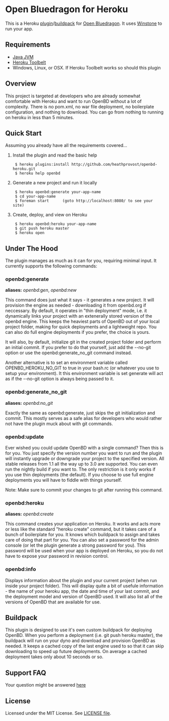 Open Bluedragon for Heroku
==========================

This is a Heroku [plugin](https://devcenter.heroku.com/articles/using-cli-plugins)/[buildpack](http://devcenter.heroku.com/articles/buildpack) for [Open Bluedragon](http://openbd.org/). It uses [Winstone](http://winstone.sourceforge.net/) to run your app.

Requirements
-----

* [Java JVM](http://www.java.com/en/download/index.jsp)
* [Heroku Toolbelt](https://toolbelt.heroku.com/)
* Windows, Linux, or OSX. If Heroku Toolbelt works so should this plugin

Overview
-----

This project is targeted at developers who are already somewhat comfortable with Heroku and want to run OpenBD without a lot of complexity. There is no pom.xml, no war file deployment, no boilerplate configuration, and nothing to download. You can go from nothing to running on heroku in less than 5 minutes.

Quick Start
-----

Assuming you already have all the requirements covered...

1. Install the plugin and read the basic help
		
		$ heroku plugins:install http://github.com/heathprovost/openbd-heroku.git
		$ heroku help openbd

2. Generate a new project and run it locally
		
		$ heroku openbd:generate your-app-name
		$ cd your-app-name
		$ foreman start	     (goto http://localhost:8080/ to see your site)

3. Create, deploy, and view on Heroku

		$ heroku openbd:heroku your-app-name
		$ git push heroku master
		$ heroku open		 

Under The Hood
-----

The plugin manages as much as it can for you, requiring minimal input. It currently supports the following commands:

### openbd:generate

**aliases:** _openbd:gen_, _openbd:new_

This command does just what it says - it generates a new project. It will provision the engine as needed - downloading it from openbd.org if neccessary. By default, it operates in "thin deployment" mode, i.e. it dynamically links your project with an extenerally stored version of the openbd engine. This keeps the heaviest parts of OpenBD out of your local project folder, making for quick deployments and a lightweight repo. You can also do full engine deployments if you prefer, the choice is yours. 

It will also, by default, initialize git in the created project folder and perform an initial commit. If you
prefer to do that yourself, just add the --no-git option or use the openbd:generate_no_git command instead. 

Another alternative is to set an environment variable called OPENBD_HEROKU_NO_GIT to true in your bash.rc (or whatever you use to setup your environment). It this environment variable is set generate will act as if the --no-git option is always being passed to it.

### openbd:generate_no_git

**aliases:** _openbd:no_git_

Exactly the same as openbd:generate, just skips the git initialization and commit. This mostly serves as a safe alias for developers who would rather not have the plugin muck about with git commands. 

### openbd:update

Ever wished you could update OpenBD with a single command? Then this is for you. You just specify the version number you want to run and the plugin will instantly upgrade or downgrade your project to the specified version. All stable releases from 1.1 all the way up to 3.0 are supported. You can even run the nightly build if you want to. The only restriction is it only works if you use thin deployments (the default). If you choose to use full engine deployments you will have to fiddle with things yourself.

Note: Make sure to commit your changes to git after running this command.

### openbd:heroku

**aliases:** _openbd:create_

This command creates your application on Heroku. It works and acts more or less like the standard "heroku create" command, but it takes care of a bunch of boilerplate for you. It knows which buildpack to assign and takes care of doing that part for you. You can also set a password for the admin console (or let the plugin generate a strong password for you). This password will be used when your app is deployed on Heroku, so you do not have to expose your password in revision control.

### openbd:info

Displays information about the plugin and your current project (when run inside your project folder). This will display quite a bit of usefule information - the name of your heroku app, the date and time of your last commit, and the deployment model and version of OpenBD used. It will also list all of the versions of OpenBD that are available for use.

Buildpack
-----

This plugin is designed to use it's own custom buildpack for deploying OpenBD. When you perform a deployment
(i.e. git push heroku master), the buildpack will run on your dyno and download and provision OpenBD as needed. It keeps a cached copy of the last engine used to so that it can skip downloading to speed up future deployments. On average a cached deployment takes only about 10 seconds or so.

Support FAQ
-------

Your question might be answered [here](https://github.com/heathprovost/openbd-heroku/wiki/FAQ)


License
-------

Licensed under the MIT License. See [LICENSE file](https://github.com/heathprovost/openbd-heroku/blob/master/LICENSE.txt).
